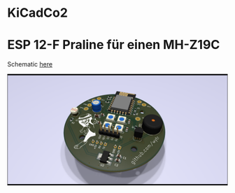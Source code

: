 # KiCadCo2

# ESP 12-F Praline für einen MH-Z19C

Schematic [here](https://github.com/wytr/KiCadCo2/blob/master/schematic_pdf/ESP8266_12F_BASIC.pdf)

![raytraced pcb](https://github.com/wytr/KiCadCo2/blob/master/pictures/ESP8266_12F_BASIC.png)
